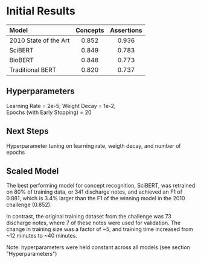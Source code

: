 # Initial Results

| Model                   | Concepts | Assertions|
| :-----------------------| :------: | :--------:|
| 2010 State of the Art   |  0.852   |   0.936   |
| SciBERT                 |  0.849   |   0.783   |
| BioBERT                 |  0.848   |   0.773   |
| Traditional BERT        |  0.820   |   0.737   |

## Hyperparameters
Learning Rate                     = 2e-5;
Weight Decay                      = 1e-2;        
Epochs (with Early Stopping)      = 20

## Next Steps
Hyperparameter tuning on learning rate, weigth decay, and number of epochs

## Scaled Model
The best performing model for concept recognition, SciBERT, was retrained on 80% of training data, or 341 discharge notes, and achieved an F1 of 0.881, which is 3.4% larger than the F1 of the winning model in the 2010 challenge (0.852). 

In contrast, the original training dataset from the challenge was 73 discharge notes, where 7 of these notes were used for validation. The change in training size was a factor of ~5, and training time increased from ~12 minutes to ~40 minutes. 

Note: hyperparameters were held constant across all models (see section "Hyperparameters")
